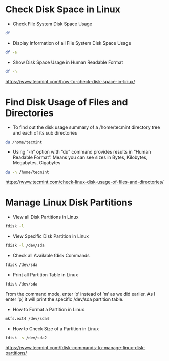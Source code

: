 # Check Disk Space in Linux
- Check File System Disk Space Usage
```Bash
df
```

- Display Information of all File System Disk Space Usage
```Bash
df -a
```

- Show Disk Space Usage in Human Readable Format
```Bash
df -h
```
https://www.tecmint.com/how-to-check-disk-space-in-linux/

# Find Disk Usage of Files and Directories
- To find out the disk usage summary of a /home/tecmint directory tree and each of its sub directories
```Bash
du /home/tecmint
```
- Using “-h” option with “du” command provides results in “Human Readable Format“. Means you can see sizes in Bytes, Kilobytes, Megabytes, Gigabytes
```Bash
du -h /home/tecmint
```
https://www.tecmint.com/check-linux-disk-usage-of-files-and-directories/

# Manage Linux Disk Partitions

- View all Disk Partitions in Linux
```Bash
fdisk -l
```

- View Specific Disk Partition in Linux
```Bash
fdisk -l /dev/sda
```

- Check all Available fdisk Commands
```Bash
fdisk /dev/sda
```

- Print all Partition Table in Linux
```Bash
fdisk /dev/sda
```
From the command mode, enter ‘p‘ instead of ‘m‘ as we did earlier. As I enter ‘p‘, it will print the specific /dev/sda partition table.

- How to Format a Partition in Linux
```Bash
mkfs.ext4 /dev/sda4
```

- How to Check Size of a Partition in Linux
```Bash
fdisk -s /dev/sda2
```
https://www.tecmint.com/fdisk-commands-to-manage-linux-disk-partitions/

